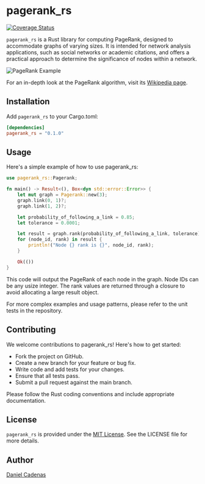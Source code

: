 # pagerank_rs
[![Coverage Status](https://coveralls.io/repos/github/dcadenas/pagerank_rs/badge.svg?branch=master)](https://coveralls.io/github/dcadenas/pagerank_rs?branch=master)

`pagerank_rs` is a Rust library for computing PageRank, designed to accommodate graphs of varying sizes. It is intended for network analysis applications, such as social networks or academic citations, and offers a practical approach to determine the significance of nodes within a network.

![PageRank Example](http://upload.wikimedia.org/wikipedia/commons/thumb/f/fb/PageRanks-Example.svg/596px-PageRanks-Example.svg.png)

For an in-depth look at the PageRank algorithm, visit its [Wikipedia page](http://en.wikipedia.org/wiki/PageRank).

## Installation

Add `pagerank_rs` to your Cargo.toml:

```toml
[dependencies]
pagerank_rs = "0.1.0"
```

## Usage

Here's a simple example of how to use pagerank_rs:

```rust
use pagerank_rs::Pagerank;

fn main() -> Result<(), Box<dyn std::error::Error>> {
    let mut graph = Pagerank::new(3);
    graph.link(0, 1)?;
    graph.link(1, 2)?;

    let probability_of_following_a_link = 0.85;
    let tolerance = 0.0001;

    let result = graph.rank(probability_of_following_a_link, tolerance);
    for (node_id, rank) in result {
        println!("Node {} rank is {}", node_id, rank);
    }

    Ok(())
}
```


This code will output the PageRank of each node in the graph. Node IDs can be any usize integer. The rank values are returned through a closure to avoid allocating a large result object.

For more complex examples and usage patterns, please refer to the unit tests in the repository.

## Contributing

We welcome contributions to pagerank_rs! Here's how to get started:

- Fork the project on GitHub.
- Create a new branch for your feature or bug fix.
- Write code and add tests for your changes.
- Ensure that all tests pass.
- Submit a pull request against the main branch.

Please follow the Rust coding conventions and include appropriate documentation.

## License

`pagerank_rs` is provided under the [MIT License](https://github.com/dcadenas/pagerank_rs/blob/master/LICENSE). See the LICENSE file for more details.

## Author

[Daniel Cadenas](https://github.com/dcadenas)